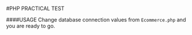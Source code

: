 #PHP PRACTICAL TEST

####USAGE
Change database connection values from `Ecommerce.php` and you are ready to go.